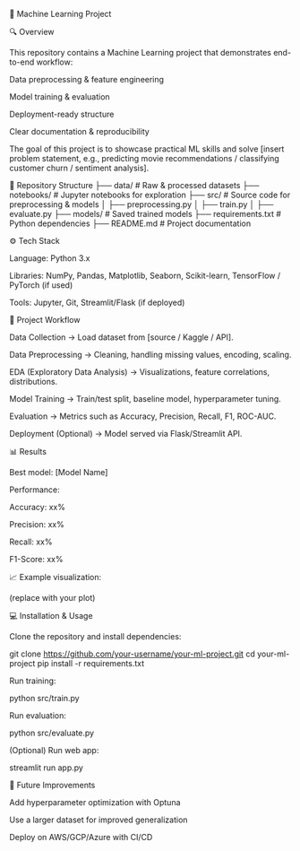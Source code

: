 📌 Machine Learning Project


🔍 Overview

This repository contains a Machine Learning project that demonstrates end-to-end workflow:

Data preprocessing & feature engineering

Model training & evaluation

Deployment-ready structure

Clear documentation & reproducibility

The goal of this project is to showcase practical ML skills and solve [insert problem statement, e.g., predicting movie recommendations / classifying customer churn / sentiment analysis].



📂 Repository Structure
├── data/               # Raw & processed datasets
├── notebooks/          # Jupyter notebooks for exploration
├── src/                # Source code for preprocessing & models
│   ├── preprocessing.py
│   ├── train.py
│   ├── evaluate.py
├── models/             # Saved trained models
├── requirements.txt    # Python dependencies
├── README.md           # Project documentation



⚙️ Tech Stack

Language: Python 3.x

Libraries: NumPy, Pandas, Matplotlib, Seaborn, Scikit-learn, TensorFlow / PyTorch (if used)

Tools: Jupyter, Git, Streamlit/Flask (if deployed)



🚀 Project Workflow

Data Collection → Load dataset from [source / Kaggle / API].

Data Preprocessing → Cleaning, handling missing values, encoding, scaling.

EDA (Exploratory Data Analysis) → Visualizations, feature correlations, distributions.

Model Training → Train/test split, baseline model, hyperparameter tuning.

Evaluation → Metrics such as Accuracy, Precision, Recall, F1, ROC-AUC.

Deployment (Optional) → Model served via Flask/Streamlit API.



📊 Results

Best model: [Model Name]

Performance:

Accuracy: xx%

Precision: xx%

Recall: xx%

F1-Score: xx%

📈 Example visualization:

(replace with your plot)



💻 Installation & Usage

Clone the repository and install dependencies:

git clone https://github.com/your-username/your-ml-project.git
cd your-ml-project
pip install -r requirements.txt


Run training:

python src/train.py


Run evaluation:

python src/evaluate.py


(Optional) Run web app:

streamlit run app.py

📌 Future Improvements

Add hyperparameter optimization with Optuna

Use a larger dataset for improved generalization

Deploy on AWS/GCP/Azure with CI/CD

